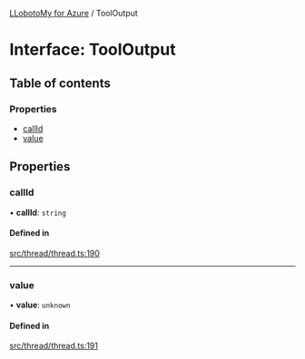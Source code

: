 [LLobotoMy for Azure](../README.md) / ToolOutput

# Interface: ToolOutput

## Table of contents

### Properties

- [callId](ToolOutput.md#callid)
- [value](ToolOutput.md#value)

## Properties

### callId

• **callId**: `string`

#### Defined in

[src/thread/thread.ts:190](https://github.com/paztek/llobotomy-azure/blob/05b3f2e/src/thread/thread.ts#L190)

___

### value

• **value**: `unknown`

#### Defined in

[src/thread/thread.ts:191](https://github.com/paztek/llobotomy-azure/blob/05b3f2e/src/thread/thread.ts#L191)
